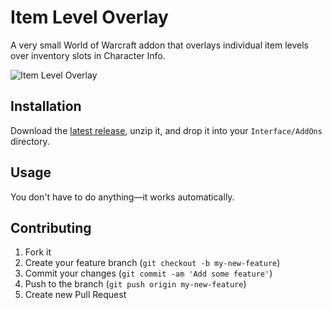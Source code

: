 # Item Level Overlay

A very small World of Warcraft addon that overlays individual item levels over inventory slots in Character Info.

![Item Level Overlay](https://dl.dropboxusercontent.com/u/3132965/item-level-overlay.png)

## Installation

Download the [latest release](https://github.com/brandonweiss/wow-item-level-overlay/releases), unzip it, and drop it into your `Interface/AddOns` directory.

## Usage

You don't have to do anything—it works automatically.

## Contributing

1. Fork it
2. Create your feature branch (`git checkout -b my-new-feature`)
3. Commit your changes (`git commit -am 'Add some feature'`)
4. Push to the branch (`git push origin my-new-feature`)
5. Create new Pull Request
